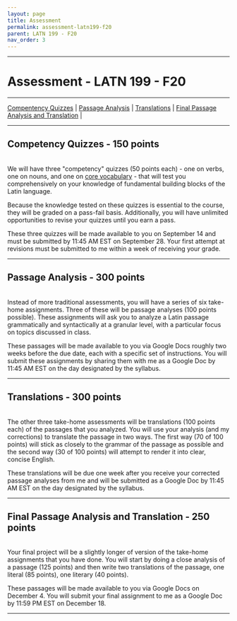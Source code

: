 ```yaml
---
layout: page
title: Assessment
permalink: assessment-latn199-f20
parent: LATN 199 - F20
nav_order: 3
---
```

***

# Assessment - LATN 199 - F20

***

[Compentency Quizzes](#competency-quizzes---150-points) \| [Passage Analysis](#passage-analysis---300-points) \| [Translations](#translations---300-points) \| [Final Passage Analysis and Translation](#final-passage-analysis-and-translation---250-points) \|

***

## Competency Quizzes - 150 points
&nbsp;  
We will have three "competency" quizzes (50 points each) - one on verbs, one on nouns, and one on [core vocabulary](http://ww3.haverford.edu/classics/DCC/Vocab/Full/pdf/Nepos-Hannibal-Vocabulary-Repeat3.pdf) - that will test you comprehensively on your knowledge of fundamental building blocks of the Latin language.

Because the knowledge tested on these quizzes is essential to the course, they will be graded on a pass-fail basis. Additionally, you will have unlimited opportunities to revise your quizzes until you earn a pass.

These three quizzes will be made available to you on September 14 and must be submitted by 11:45 AM EST on September 28. Your first attempt at revisions must be submitted to me within a week of receiving your grade.

***

## Passage Analysis - 300 points
&nbsp;  
Instead of more traditional assessments, you will have a series of six take-home assignments. Three of these will be passage analyses (100 points possible). These assignments will ask you to analyze a Latin passage grammatically and syntactically at a granular level, with a particular focus on topics discussed in class.

These passages will be made available to you via Google Docs roughly two weeks before the due date, each with a specific set of instructions. You will submit these assignments by sharing them with me as a Google Doc by 11:45 AM EST on the day designated by the syllabus.

***

## Translations - 300 points
&nbsp;  
The other three take-home assessments will be translations (100 points each) of the passages that you analyzed. You will use your analysis (and my corrections) to translate the passage in two ways. The first way (70 of 100 points) will stick as closely to the grammar of the passage as possible and the second way (30 of 100 points) will attempt to render it into clear, concise English.

These translations will be due one week after you receive your corrected passage analyses from me and will be submitted as a Google Doc by 11:45 AM EST on the day designated by the syllabus.

***

## Final Passage Analysis and Translation - 250 points
&nbsp;  
Your final project will be a slightly longer of version of the take-home assignments that you have done. You will start by doing a close analysis of a passage (125 points) and then write two translations of the passage, one literal (85 points), one literary (40 points).

These passages will be made available to you via Google Docs on December 4. You will submit your final assignment to me as a Google Doc by 11:59 PM EST on December 18.

***
